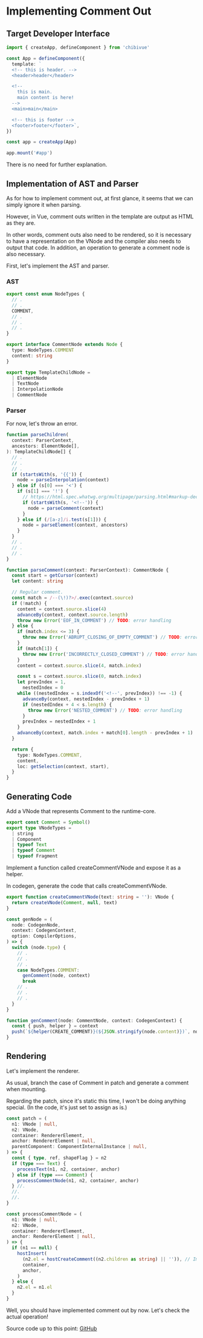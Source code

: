# Implementing Comment Out

## Target Developer Interface

```ts
import { createApp, defineComponent } from 'chibivue'

const App = defineComponent({
  template: `
  <!-- this is header. -->
  <header>header</header>

  <!-- 
    this is main.
    main content is here!
  -->
  <main>main</main>

  <!-- this is footer -->
  <footer>footer</footer>`,
})

const app = createApp(App)

app.mount('#app')
```

There is no need for further explanation.

## Implementation of AST and Parser

As for how to implement comment out, at first glance, it seems that we can simply ignore it when parsing.

However, in Vue, comment outs written in the template are output as HTML as they are.

In other words, comment outs also need to be rendered, so it is necessary to have a representation on the VNode and the compiler also needs to output that code.
In addition, an operation to generate a comment node is also necessary.

First, let's implement the AST and parser.

### AST

```ts
export const enum NodeTypes {
  // .
  // .
  COMMENT,
  // .
  // .
  // .
}

export interface CommentNode extends Node {
  type: NodeTypes.COMMENT
  content: string
}

export type TemplateChildNode =
  | ElementNode
  | TextNode
  | InterpolationNode
  | CommentNode
```

### Parser

For now, let's throw an error.

```ts
function parseChildren(
  context: ParserContext,
  ancestors: ElementNode[],
): TemplateChildNode[] {
  // .
  // .
  // .
  if (startsWith(s, '{{')) {
    node = parseInterpolation(context)
  } else if (s[0] === '<') {
    if (s[1] === '!') {
      // https://html.spec.whatwg.org/multipage/parsing.html#markup-declaration-open-state
      if (startsWith(s, '<!--')) {
        node = parseComment(context)
      }
    } else if (/[a-z]/i.test(s[1])) {
      node = parseElement(context, ancestors)
    }
  }
  // .
  // .
  // .
}

function parseComment(context: ParserContext): CommentNode {
  const start = getCursor(context)
  let content: string

  // Regular comment.
  const match = /--(\!)?>/.exec(context.source)
  if (!match) {
    content = context.source.slice(4)
    advanceBy(context, context.source.length)
    throw new Error('EOF_IN_COMMENT') // TODO: error handling
  } else {
    if (match.index <= 3) {
      throw new Error('ABRUPT_CLOSING_OF_EMPTY_COMMENT') // TODO: error handling
    }
    if (match[1]) {
      throw new Error('INCORRECTLY_CLOSED_COMMENT') // TODO: error handling
    }
    content = context.source.slice(4, match.index)

    const s = context.source.slice(0, match.index)
    let prevIndex = 1,
      nestedIndex = 0
    while ((nestedIndex = s.indexOf('<!--', prevIndex)) !== -1) {
      advanceBy(context, nestedIndex - prevIndex + 1)
      if (nestedIndex + 4 < s.length) {
        throw new Error('NESTED_COMMENT') // TODO: error handling
      }
      prevIndex = nestedIndex + 1
    }
    advanceBy(context, match.index + match[0].length - prevIndex + 1)
  }

  return {
    type: NodeTypes.COMMENT,
    content,
    loc: getSelection(context, start),
  }
}
```

## Generating Code

Add a VNode that represents Comment to the runtime-core.

```ts
export const Comment = Symbol()
export type VNodeTypes =
  | string
  | Component
  | typeof Text
  | typeof Comment
  | typeof Fragment
```

Implement a function called createCommentVNode and expose it as a helper.

In codegen, generate the code that calls createCommentVNode.

```ts
export function createCommentVNode(text: string = ''): VNode {
  return createVNode(Comment, null, text)
}
```

```ts
const genNode = (
  node: CodegenNode,
  context: CodegenContext,
  option: CompilerOptions,
) => {
  switch (node.type) {
    // .
    // .
    // .
    case NodeTypes.COMMENT:
      genComment(node, context)
      break
    // .
    // .
    // .
  }
}

function genComment(node: CommentNode, context: CodegenContext) {
  const { push, helper } = context
  push(`${helper(CREATE_COMMENT)}(${JSON.stringify(node.content)})`, node)
}
```

## Rendering

Let's implement the renderer.

As usual, branch the case of Comment in patch and generate a comment when mounting.

Regarding the patch, since it's static this time, I won't be doing anything special. (In the code, it's just set to assign as is.)

```ts
const patch = (
  n1: VNode | null,
  n2: VNode,
  container: RendererElement,
  anchor: RendererElement | null,
  parentComponent: ComponentInternalInstance | null,
) => {
  const { type, ref, shapeFlag } = n2
  if (type === Text) {
    processText(n1, n2, container, anchor)
  } else if (type === Comment) {
    processCommentNode(n1, n2, container, anchor)
  } //.
  //.
  //.
}

const processCommentNode = (
  n1: VNode | null,
  n2: VNode,
  container: RendererElement,
  anchor: RendererElement | null,
) => {
  if (n1 == null) {
    hostInsert(
      (n2.el = hostCreateComment((n2.children as string) || '')), // Implement hostCreateComment on the nodeOps side!
      container,
      anchor,
    )
  } else {
    n2.el = n1.el
  }
}
```

Well, you should have implemented comment out by now. Let's check the actual operation!

Source code up to this point: [GitHub](https://github.com/Ubugeeei/chibivue/tree/main/book/impls/50_basic_template_compiler/035_comment)
